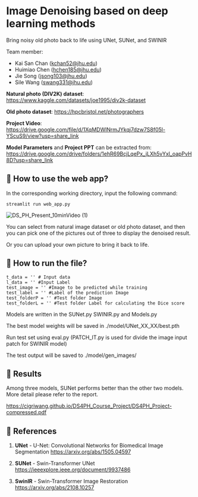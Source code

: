 # Image Denoising based on deep learning methods
 
Bring noisy old photo back to life using UNet, SUNet, and SWINIR

Team member: 

- Kai San Chan (kchan52@jhu.edu)
- Huimiao Chen (hchen185@jhu.edu)
- Jie Song (jsong103@jhu.edu)
- Sile Wang (swang331@jhu.edu)

**Natural photo (DIV2K) dataset**: https://www.kaggle.com/datasets/joe1995/div2k-dataset

**Old photo dataset**: https://hpcbristol.net/photographers

**Project Video**: https://drive.google.com/file/d/1XqMDWlNrmJYkqj7dzw7S8f05l-YScuS9/view?usp=share_link

**Model Parameters** and **Project PPT** can be extracted from: https://drive.google.com/drive/folders/1ehR69BcjLqePx_jLXh5vYxl_oapPvH8D?usp=share_link

## :pushpin: How to use the web app?
In the corresponding working directory, input the following command:

`streamlit run web_app.py`



![DS_PH_Present_10minVideo (1)](https://github.com/CigriWang/DS4PH_Course_Project/assets/114510642/67522bf0-f8e0-44b4-b4a5-6181ee1631a9)



You can select from natural image dataset or old photo dataset, and then you can pick one of the pictures out of three to display the denoised result.

Or you can upload your own picture to bring it back to life.  


## :rocket: How to run the file?

```
t_data = '' # Input data
l_data = '' #Input Label
test_image = '' #Image to be predicted while training
test_label = '' #Label of the prediction Image
test_folderP = '' #Test folder Image
test_folderL = '' #Test folder Label for calculating the Dice score
 ```
Models are written in the SUNet.py SWINIR.py and Models.py

The best model weights will be saved in ./model/UNet_XX_XX/best.pth
 
Run test set using eval.py (PATCH_IT.py is used for divide the image input patch for SWINIR model)

The test output will be saved to ./model/gen_images/

## :round_pushpin: Results

Among three models, SUNet performs better than the other two models. More detail please refer to the report.

https://cigriwang.github.io/DS4PH_Course_Project/DS4PH_Project-compressed.pdf

## :book: References

1) **UNet** - U-Net: Convolutional Networks for Biomedical Image Segmentation
https://arxiv.org/abs/1505.04597

2) **SUNet** - Swin-Transformer UNet 
https://ieeexplore.ieee.org/document/9937486

3) **SwinIR** - Swin-Transformer Image Restoration
https://arxiv.org/abs/2108.10257
